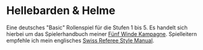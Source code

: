 Hellebarden & Helme
===================

Eine deutsches "Basic" Rollenspiel für die Stufen 1 bis 5. Es handelt
sich hierbei um das Spielerhandbuch meiner [Fünf Winde
Kampagne](http://campaignwiki.org/wiki/F%C3%BCnfWinde/HomePage).
Spielleitern empfehle ich mein englisches [Swiss Referee Style
Manual](http://alexschroeder.ch/wiki/Swiss_Referee_Style_Manual).
